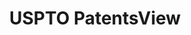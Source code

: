 ---
bigquery: https://console.cloud.google.com/bigquery?p=patents-public-data&d=patentsview&page=dataset
citation: Attribution should be given to PatentsView for use, distribution, or derivative
  works.
code: https://github.com/CSSIP-AIR/PatentsView-Code-Snippets/
contributors: USPTO
cost: None
description: 'PatentsView includes US patent data including raw data (summaries, applications,
  pregrant applications), disambugations of inventors and assignees, and inventor
  gender estimates.  Also foreign priority data, # of figures and sheets, and government
  interest statements.'
documentation: https://patentsview.org/query/builder-faqs
last_edit: Mon, 04 Apr 2022 19:02:57 GMT
location: https://patentsview.org/
maintained_by: USPTO
record_creation_timestamp: 12/2/2020 17:20:46
schema_fields: '[''level_three'', ''date'', ''f102_date'', ''disamb_inventor_id_20191008'',
  ''subclass_id'', ''rel_id'', ''id'', ''length'', ''publication_number'', ''doc_type'',
  ''lawyer_id'', ''series_code'', ''subgroup'', ''withdrawn'', ''level_two'', ''doctype'',
  ''ipc_version_indicator'', ''text'', ''rawinventor_id'', ''num_figures'', ''disamb_inventor_id_20200331'',
  ''name'', ''disamb_assignee_id_20200929'', ''gi_statement'', ''disamb_inventor_id_20171226'',
  ''uuid'', ''longitude'', ''disamb_assignee_id_20200630'', ''disamb_inventor_id_20170808'',
  ''disclaimer_date'', ''latitude'', ''patent_id'', ''organization_id'', ''disamb_inventor_id_20170307'',
  ''abstract'', ''classification_status'', ''level_one'', ''_102_date'', ''num_sheets'',
  ''role'', ''f371_date'', ''organization'', ''designation'', ''field_title'', ''disamb_inventor_id_20181127'',
  ''reldocno'', ''subgroup_id'', ''num_claims'', ''disamb_inventor_id_20200630'',
  ''disamb_assignee_id_20190820'', ''disamb_inventor_id_20180528'', ''section'', ''ipc_class'',
  ''action_date'', ''country_transformed'', ''subclass'', ''latin_name'', ''main_group'',
  ''disamb_inventor_id_20171003'', ''category'', ''sector_title'', ''disamb_assignee_id_20181127'',
  ''city'', ''county_fips'', ''exemplary'', ''latlong'', ''male'', ''group'', ''category_id'',
  ''term_extension'', ''group_id'', ''_371_date'', ''applicant_type'', ''attribution_status'',
  ''application_id'', ''lapse_of_patent'', ''disamb_inventor_id_20191231'', ''location_id'',
  ''field_id'', ''dependent'', ''sequence'', ''subcategory_id'', ''classification_data_source'',
  ''disamb_assignee_id_20191008'', ''kind'', ''relkind'', ''num'', ''name_first'',
  ''inventor_id'', ''assignee_id'', ''term_grant'', ''state'', ''disamb_inventor_id_20190820'',
  ''disamb_assignee_id_20200331'', ''country'', ''disamb_inventor_id_20201229'', ''disamb_assignee_id_20190312'',
  ''variety'', ''mainclass_id'', ''disamb_inventor_id_20200929'', ''state_fips'',
  ''status'', ''classification_level'', ''section_id'', ''disamb_assignee_id_20191231'',
  ''citation_id'', ''fname'', ''title'', ''name_last'', ''term_disclaimer'', ''lname'',
  ''filename'', ''rawassignee_id'', ''number'', ''disamb_inventor_id_20190312'', ''classification_value'',
  ''rawlocation_id'', ''contract_award_number'', ''rule_47'', ''deceased'', ''type'',
  ''subsection_id'', ''county'', ''symbol_position'', ''male_flag'']'
shortname: patentsview
tags:
- disambiguation
- United States
- gender
terms_of_use: Creative Commons Attribution 4.0 International License.
timeframe: 1963-1999
title: USPTO PatentsView
uuid: cf1780b1-e265-4e49-8d1d-83b9cfe0fd9a
---